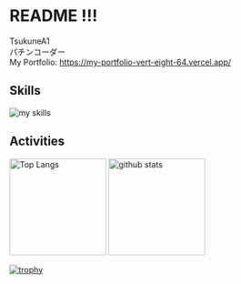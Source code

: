 <!-- 1. GitHub usernameを変更 -->
# README !!!
TsukuneA1<br>
パチンコーダー<br>
My Portfolio: https://my-portfolio-vert-eight-64.vercel.app/
<br>
## Skills
<img alt="my skills" src="https://skillicons.dev/icons?theme=dark&perline=7&i=html,css,dart,python,js,ts,react,next,figma,prisma,supabase,rails,github,flutter,docker,astro,vercel" theme=dark/>

## Activities
<div align="left" theme=dark> 
  <img alt="Top Langs" height="170px" src="https://github-readme-stats.vercel.app/api?username=tsukuneA1&theme=vue-dark&layout=compact" theme=dark/>
  <img alt="github stats" height="170px" src="https://github-readme-stats.vercel.app/api/top-langs/?username=tsukuneA1&theme=vue-dark&layout=compact" />
</div>

[![trophy](https://github-profile-trophy.vercel.app/?username=tsukuneA1&theme=onedark)](https://github.com/ryo-ma/github-profile-trophy)
